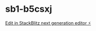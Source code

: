 # sb1-b5csxj

[Edit in StackBlitz next generation editor ⚡️](https://stackblitz.com/~/github.com/egyadmin/sb1-b5csxj)